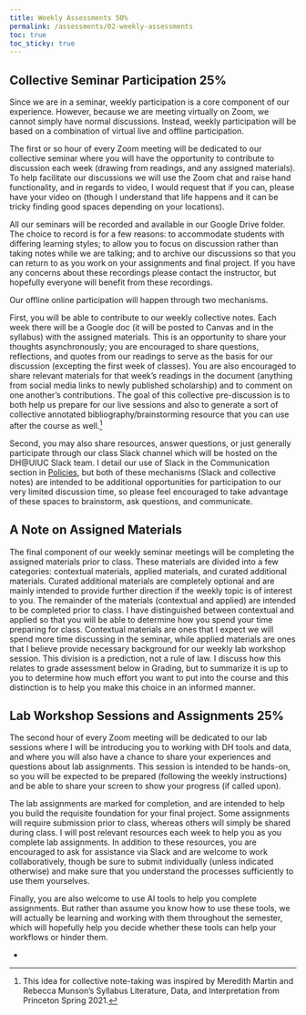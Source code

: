 ```yaml
---
title: Weekly Assessments 50%
permalink: /assessments/02-weekly-assessments
toc: true
toc_sticky: true
---
```


<h2 id="seminar-discussion">Collective Seminar Participation 25%</h2>

Since we are in a seminar, weekly participation is a core component of our experience. However, because we are meeting virtually on Zoom, we cannot simply have normal discussions. Instead, weekly participation will be based on a combination of virtual live and offline participation.

The first or so hour of every Zoom meeting will be dedicated to our collective seminar where you will have the opportunity to contribute to discussion each week (drawing from readings, and any assigned materials). To help facilitate our discussions we will use the Zoom chat and raise hand functionality, and in regards to video, I would request that if you can, please have your video on (though I understand that life happens and it can be tricky finding good spaces depending on your locations).

All our seminars will be recorded and available in our Google Drive folder. The choice to record is for a few reasons: to accommodate students with differing learning styles; to allow you to focus on discussion rather than taking notes while we are talking; and to archive our discussions so that you can return to as you work on your assignments and final project. If you have any concerns about these recordings please contact the instructor, but hopefully everyone will benefit from these recordings.

Our offline online participation will happen through two mechanisms. 

First, you will be able to contribute to our weekly collective notes. Each week there will be a Google doc (it will be posted to Canvas and in the syllabus) with the assigned materials. This is an opportunity to share your thoughts asynchronously; you are encouraged to share questions, reflections, and quotes from our readings to serve as the basis for our discussion (excepting the first week of classes). You are also encouraged to share relevant materials for that week’s readings in the document (anything from social media links to newly published scholarship) and to comment on one another’s contributions. The goal of this collective pre-discussion is to both help us prepare for our live sessions and also to generate a sort of collective annotated bibliography/brainstorming resource that you can use after the course as well.[^1]

Second, you may also share resources, answer questions, or just generally participate through our class Slack channel which will be hosted on the DH@UIUC Slack team. I detail our use of Slack in the Communication section in [Policies]({{site.baseurl}}/policies), but both of these mechanisms (Slack and collective notes) are intended to be additional opportunities for participation to our very limited discussion time, so please feel encouraged to take advantage of these spaces to brainstorm, ask questions, and communicate. 

<h2 id="note-assigned"> A Note on Assigned Materials </h2>

The final component of our weekly seminar meetings will be completing the assigned materials prior to class. These materials are divided into a few categories: contextual materials, applied materials, and curated additional materials. Curated additional materials are completely optional and are mainly intended to provide further direction if the weekly topic is of interest to you. The remainder of the materials (contextual and applied) are intended to be completed prior to class. I have distinguished between contextual and applied so that you will be able to determine how you spend your time preparing for class. Contextual materials are ones that I expect we will spend more time discussing in the seminar, while applied materials are ones that I believe provide necessary background for our weekly lab workshop session. This division is a prediction, not a rule of law. I discuss how this relates to grade assessment below in Grading, but to summarize it is up to you to determine how much effort you want to put into the course and this distinction is to help you make this choice in an informed manner.

<h2 id="lab-workshops">Lab Workshop Sessions and Assignments 25%</h2>
The second hour of every Zoom meeting will be dedicated to our lab sessions where I will be introducing you to working with DH tools and data, and where you will also have a chance to share your experiences and questions about lab assignments. This session is intended to be hands-on, so you will be expected to be prepared (following the weekly instructions) and be able to share your screen to show your progress (if called upon).

The lab assignments are marked for completion, and are intended to help you build the requisite foundation for your final project. Some assignments will require submission prior to class, whereas others will simply be shared during class. I will post relevant resources each week to help you as you complete lab assignments. In addition to these resources, you are encouraged to ask for assistance via Slack and are welcome to work collaboratively, though be sure to submit individually (unless indicated otherwise) and make sure that you understand the processes sufficiently to use them yourselves. 

Finally, you are also welcome to use AI tools to help you complete assignments. But rather than assume you know how to use these tools, we will actually be learning and working with them throughout the semester, which will hopefully help you decide whether these tools can help your workflows or hinder them.

- [^1]: This idea for collective note-taking was inspired by Meredith Martin and Rebecca Munson’s Syllabus Literature, Data, and Interpretation from Princeton Spring 2021.